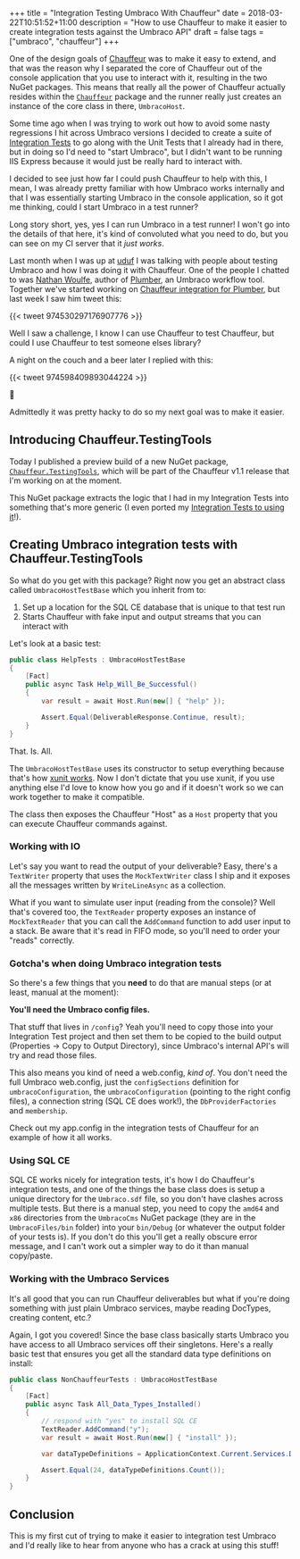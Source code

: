 +++
title = "Integration Testing Umbraco With Chauffeur"
date = 2018-03-22T10:51:52+11:00
description = "How to use Chauffeur to make it easier to create integration tests against the Umbraco API"
draft = false
tags = ["umbraco", "chauffeur"]
+++

One of the design goals of [Chauffeur](https://aaronpowell.github.io/chauffeur) was to make it easy to extend, and that was the reason why I separated the core of Chauffeur out of the console application that you use to interact with it, resulting in the two NuGet packages. This means that really all the power of Chauffeur actually resides within the [`Chauffeur`](https://nuget.org/packages/Chauffeur) package and the runner really just creates an instance of the core class in there, `UmbracoHost`.

Some time ago when I was trying to work out how to avoid some nasty regressions I hit across Umbraco versions I decided to create a suite of [Integration Tests](https://github.com/aaronpowell/Chauffeur/tree/master/Chauffeur.Tests.Integration) to go along with the Unit Tests that I already had in there, but in doing so I'd need to "start Umbraco", but I didn't want to be running IIS Express because it would just be really hard to interact with.

I decided to see just how far I could push Chauffeur to help with this, I mean, I was already pretty familiar with how Umbraco works internally and that I was essentially starting Umbraco in the console application, so it got me thinking, could I start Umbraco in a test runner?

Long story short, yes, yes I can run Umbraco in a test runner! I won't go into the details of that here, it's kind of convoluted what you need to do, but you can see on my CI server that it _just works_.

Last month when I was up at [uduf](https://uduf.net) I was talking with people about testing Umbraco and how I was doing it with Chauffeur. One of the people I chatted to was [Nathan Woulfe](https://twitter.com/nathanwoulfe), author of [Plumber](https://github.com/nathanwoulfe/Plumber), an Umbraco workflow tool. Together we've started working on [Chauffeur integration for Plumber](https://github.com/nathanwoulfe/Plumber/tree/chauffeur), but last week I saw him tweet this:

{{< tweet 974530297176907776 >}}

Well I saw a challenge, I know I can use Chauffeur to test Chauffeur, but could I use Chauffeur to test someone elses library?

A night on the couch and a beer later I replied with this:

{{< tweet 974598409893044224 >}}

:tada:

Admittedly it was pretty hacky to do so my next goal was to make it easier.

## Introducing Chauffeur.TestingTools

Today I published a preview build of a new NuGet package, [`Chauffeur.TestingTools`](https://www.nuget.org/packages/chauffeur.testingtools), which will be part of the Chauffeur v1.1 release that I'm working on at the moment.

This NuGet package extracts the logic that I had in my Integration Tests into something that's more generic (I even ported my [Integration Tests to using it](https://github.com/aaronpowell/Chauffeur/commit/325180bc7ce9da7edc8d7d203a7e86052bc95500)!).

## Creating Umbraco integration tests with Chauffeur.TestingTools

So what do you get with this package? Right now you get an abstract class called `UmbracoHostTestBase` which you inherit from to:

1. Set up a location for the SQL CE database that is unique to that test run
2. Starts Chauffeur with fake input and output streams that you can interact with

Let's look at a basic test:

```csharp
public class HelpTests : UmbracoHostTestBase
{
    [Fact]
    public async Task Help_Will_Be_Successful()
    {
        var result = await Host.Run(new[] { "help" });

        Assert.Equal(DeliverableResponse.Continue, result);
    }
}
```

That. Is. All.

The `UmbracoHostTestBase` uses its constructor to setup everything because that's how [xunit works](https://xunit.github.io/docs/shared-context.html#constructor). Now I don't dictate that you use xunit, if you use anything else I'd love to know how you go and if it doesn't work so we can work together to make it compatible.

The class then exposes the Chauffeur "Host" as a `Host` property that you can execute Chauffeur commands against.

### Working with IO

Let's say you want to read the output of your deliverable? Easy, there's a `TextWriter` property that uses the `MockTextWriter` class I ship and it exposes all the messages written by `WriteLineAsync` as a collection.

What if you want to simulate user input (reading from the console)? Well that's covered too, the `TextReader` property exposes an instance of `MockTextReader` that you can call the `AddCommand` function to add user input to a stack. Be aware that it's read in FIFO mode, so you'll need to order your "reads" correctly.

### Gotcha's when doing Umbraco integration tests

So there's a few things that you **need** to do that are manual steps (or at least, manual at the moment):

**You'll need the Umbraco config files.**

That stuff that lives in `/config`? Yeah you'll need to copy those into your Integration Test project and then set them to be copied to the build output (Properties -> Copy to Output Directory), since Umbraco's internal API's will try and read those files.

This also means you kind of need a web.config, _kind of_. You don't need the full Umbraco web.config, just the `configSections` definition for `umbracoConfiguration`, the `umbracoConfiguration` (pointing to the right config files), a connection string (SQL CE does work!), the `DbProviderFactories` and `membership`.

Check out my app.config in the integration tests of Chauffeur for an example of how it all works.

### Using SQL CE

SQL CE works nicely for integration tests, it's how I do Chauffeur's integration tests, and one of the things the base class does is setup a unique directory for the `Umbraco.sdf` file, so you don't have clashes across multiple tests. But there is a manual step, you need to copy the `amd64` and `x86` directories from the `UmbracoCms` NuGet package (they are in the `UmbracoFiles/bin` folder) into your `bin/Debug` (or whatever the output folder of your tests is). If you don't do this you'll get a really obscure error message, and I can't work out a simpler way to do it than manual copy/paste.

### Working with the Umbraco Services

It's all good that you can run Chauffeur deliverables but what if you're doing something with just plain Umbraco services, maybe reading DocTypes, creating content, etc.?

Again, I got you covered! Since the base class basically starts Umbraco you have access to all Umbraco services off their singletons. Here's a really basic test that ensures you get all the standard data type definitions on install:

```csharp
public class NonChauffeurTests : UmbracoHostTestBase
{
    [Fact]
    public async Task All_Data_Types_Installed()
    {
        // respond with "yes" to install SQL CE
        TextReader.AddCommand("y");
        var result = await Host.Run(new[] { "install" });

        var dataTypeDefinitions = ApplicationContext.Current.Services.DataTypeService.GetAllDataTypeDefinitions();

        Assert.Equal(24, dataTypeDefinitions.Count());
    }
}
```

## Conclusion

This is my first cut of trying to make it easier to integration test Umbraco and I'd really like to hear from anyone who has a crack at using this stuff!
